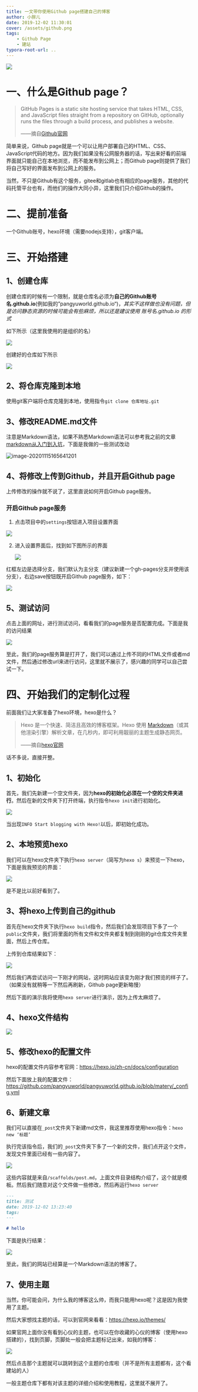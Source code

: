 ```yaml
---
title: 一文带你使用Github page搭建自己的博客
author: 小胖儿
date: 2019-12-02 11:30:01
cover: /assets/github.png
tags:
	- Github Page
	- 建站
typora-root-url: ..
---
```


![](/assets/github.png)

# 一、什么是Github page？

> GitHub Pages is a static site hosting service that takes HTML, CSS, and JavaScript files straight from a repository on GitHub, optionally runs the files through a build process, and publishes a website.
>
> ——摘自[Github官网](https://help.github.com/en/github/working-with-github-pages/about-github-pages)

简单来说，Github page就是一个可以让用户部署自己的HTML、CSS、JavaScript代码的地方。因为我们如果没有公网服务器的话，写出来好看的前端界面就只能自己在本地浏览，而不能发布到公网上；而Github page则提供了我们将自己写好的界面发布到公网上的服务。

当然，不只是Github有这个服务，gitee和gitlab也有相应的page服务，其他的代码托管平台也有，而他们的操作大同小异，这里我们只介绍Github的操作。

# 二、提前准备

一个Github账号，hexo环境（需要nodejs支持），git客户端。

# 三、开始搭建

## 1、创建仓库

创建仓库的时候有一个限制，就是仓库名必须为**自己的Github账号名.github.io**(例如我的”pangyuworld.github.io“)，*其实不这样做也没有问题，但是访问静态资源的时候可能会有些麻烦，所以还是建议使用 账号名.github.io 的形式*

如下所示（这里我使用的是组织的名）



![](/assets/1575259170417.png)

创建好的仓库如下所示

![](/assets/1575259298183.png)

## 2、将仓库克隆到本地

使用git客户端将仓库克隆到本地，使用指令`git clone 仓库地址.git`

## 3、修改README.md文件

注意是Markdown语法，如果不熟悉Markdown语法可以参考我之前的文章[markdown从入门到入坑](/2019/07/10/markdown从入门到入坑/)，下面是我做的一些测试改动

![image-20201115165641201](/assets/一文带你使用Github-page搭建自己的博客/image-20201115165641201.png)

## 4、将修改上传到Github，并且开启Github page

上传修改的操作就不说了，这里直说如何开启Github page服务。

### 开启Github page服务

1. 点击项目中的`settings`按钮进入项目设置界面

![](/assets/1575261778388.png)

2. 进入设置界面后，找到如下图所示的界面

   ![](/assets/1244049-17c06633980370c2.webp)

红框左边是选择分支，我们默认为主分支（建议新建一个gh-pages分支并使用该分支），右边save按钮既开启Github page服务，如下：

![](/assets/1575261867301.png)

## 5、测试访问

点击上面的网址，进行测试访问，看看我们的page服务是否配置完成。下面是我的访问结果

![](/assets/1575262089453.png)

至此，我们的page服务算是打开了，我们可以通过上传不同的HTML文件或者md文件，然后通过修改url来进行访问，这里就不展示了，感兴趣的同学可以自己尝试一下。

# 四、开始我们的定制化过程

前面我们让大家准备了hexo环境，hexo是什么？

> Hexo 是一个快速、简洁且高效的博客框架。Hexo 使用 [Markdown](http://daringfireball.net/projects/markdown/)（或其他渲染引擎）解析文章，在几秒内，即可利用靓丽的主题生成静态网页。
>
> ——摘自[hexo官网](https://hexo.io/zh-cn/docs/)

话不多说，直接开整。

## 1、初始化

首先，我们先新建一个空文件夹，因为**hexo的初始化必须在一个空的文件夹进行**。然后在新的文件夹下打开终端，执行指令`hexo init`进行初始化。

![](/assets/1575262672274.png)

当出现`INFO Start blogging with Hexo!`以后，即初始化成功。

## 2、本地预览hexo

我们可以在hexo文件夹下执行`hexo server`（简写为`hexo s`）来预览一下hexo，下面是我我预览的界面：

![](/assets/1575263059711.png)

是不是比以前好看到了。

## 3、将hexo上传到自己的github

首先在hexo文件夹下执行`hexo build`指令，然后我们会发现项目下多了一个`public`文件夹，我们将里面的所有文件和文件夹都复制到刚刚的git仓库文件夹里面，然后上传仓库。

上传到仓库结果如下：

![](/assets/1575263509403.png)

然后我们再尝试访问一下刚才的网站，这时网站应该变为刚才我们预览的样子了。（如果没有就稍等一下然后再刷新，Github page更新略慢）

然后下面的演示我将使用`hexo server`进行演示，因为上传太麻烦了。

## 4、hexo文件结构

![](/assets/1575263851415.png)

## 5、修改hexo的配置文件

hexo的配置文件内容参考官网：https://hexo.io/zh-cn/docs/configuration

然后下面放上我的配置文件：https://github.com/pangyuworld/pangyuworld.github.io/blob/matery/_config.yml

## 6、新建文章

我们可以直接在`_post`文件夹下新建md文件，我这里推荐使用hexo指令：`hexo new ‘标题’`

执行完该指令后，我们的`_post`文件夹下多了一个新的文件，我们点开这个文件，发现文件里面已经有一些内容了。

![](/assets/1575264258418.png)

这些内容就是来自`/scaffolds/post.md`，上面文件目录结构介绍了，这个就是模板。然后我们随意对这个文件做一些修改，然后再运行`hexo server`

```markdown 
---
title: 测试
date: 2019-12-02 13:23:40
tags:
---

# hello
```

下面是执行结果：

![](/assets/1575264365422.png)

至此，我们的网站已经算是一个Markdown语法的博客了。

## 7、使用主题

当然，你可能会问，为什么我的博客这么帅，而我只能用hexo呢？这是因为我使用了主题。

然后大家想找主题的话，可以到官网来看看：https://hexo.io/themes/

如果官网上面你没有看到心仪的主题，也可以在你收藏的心仪的博客（使用hexo搭建的），找到页脚，页脚处一般会把主题标记出来，如我的博客：

![](/assets/1575264570002.png)

然后点击那个主题就可以跳转到这个主题的仓库啦（并不是所有主题都有，这个看建站的人）

一般主题仓库下都有对该主题的详细介绍和使用教程，这里就不展开了。

